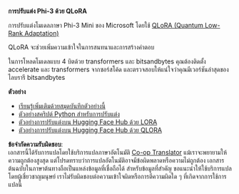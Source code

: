 <!--
CO_OP_TRANSLATOR_METADATA:
{
  "original_hash": "54b6b824568d4decb574b9e117c4f5f7",
  "translation_date": "2025-07-17T08:19:02+00:00",
  "source_file": "md/03.FineTuning/FineTuning_Qlora.md",
  "language_code": "th"
}
-->
**การปรับแต่ง Phi-3 ด้วย QLoRA**

การปรับแต่งโมเดลภาษา Phi-3 Mini ของ Microsoft โดยใช้ [QLoRA (Quantum Low-Rank Adaptation)](https://github.com/artidoro/qlora)

QLoRA จะช่วยเพิ่มความเข้าใจในการสนทนาและการสร้างคำตอบ

ในการโหลดโมเดลแบบ 4 บิตด้วย transformers และ bitsandbytes คุณต้องติดตั้ง accelerate และ transformers จากซอร์สโค้ด และตรวจสอบให้แน่ใจว่าคุณมีเวอร์ชันล่าสุดของไลบรารี bitsandbytes

**ตัวอย่าง**
- [เรียนรู้เพิ่มเติมด้วยสมุดบันทึกตัวอย่างนี้](../../../../code/03.Finetuning/Phi_3_Inference_Finetuning.ipynb)
- [ตัวอย่างสคริปต์ Python สำหรับการปรับแต่ง](../../../../code/03.Finetuning/FineTrainingScript.py)
- [ตัวอย่างการปรับแต่งบน Hugging Face Hub ด้วย LORA](../../../../code/03.Finetuning/Phi-3-finetune-lora-python.ipynb)
- [ตัวอย่างการปรับแต่งบน Hugging Face Hub ด้วย QLORA](../../../../code/03.Finetuning/Phi-3-finetune-qlora-python.ipynb)

**ข้อจำกัดความรับผิดชอบ**:  
เอกสารนี้ได้รับการแปลโดยใช้บริการแปลภาษาอัตโนมัติ [Co-op Translator](https://github.com/Azure/co-op-translator) แม้เราจะพยายามให้ความถูกต้องสูงสุด แต่โปรดทราบว่าการแปลอัตโนมัติอาจมีข้อผิดพลาดหรือความไม่ถูกต้อง เอกสารต้นฉบับในภาษาต้นทางถือเป็นแหล่งข้อมูลที่เชื่อถือได้ สำหรับข้อมูลที่สำคัญ ขอแนะนำให้ใช้บริการแปลโดยผู้เชี่ยวชาญมนุษย์ เราไม่รับผิดชอบต่อความเข้าใจผิดหรือการตีความผิดใด ๆ ที่เกิดจากการใช้การแปลนี้